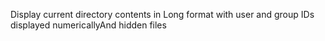 Display current directory contents in Long format with user and group IDs displayed numericallyAnd hidden files

